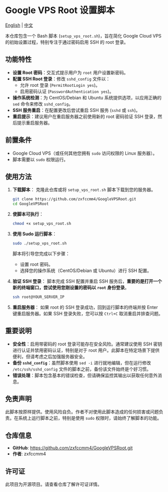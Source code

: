 # Google VPS Root 设置脚本

[English](README.md) | [中文](READMECN.md)

本仓库包含一个 Bash 脚本 (`setup_vps_root.sh`)，旨在简化 Google Cloud VPS 的初始设置过程，特别专注于通过密码启用 SSH 的 root 登录。

## 功能特性

*   **设置 Root 密码**：交互式提示用户为 `root` 用户设置新密码。
*   **配置 SSH Root 登录**：修改 `sshd_config` 文件以：
    *   允许 root 登录 (`PermitRootLogin yes`)。
    *   启用密码认证 (`PasswordAuthentication yes`)。
*   **操作系统检测**：为 CentOS/Debian 和 Ubuntu 系统提供选项，以应用正确的 `sed` 命令来修改 `sshd_config`。
*   **SSH 服务重启**：在配置更改后尝试重启 SSH 服务 (`sshd` 或 `ssh`)。
*   **重启提示**：建议用户在重启服务器之前使用新的 root 密码验证 SSH 登录，然后提示重启服务器。

## 前置条件

*   Google Cloud VPS（或任何其他您拥有 `sudo` 访问权限的 Linux 服务器）。
*   脚本需要以 `sudo` 权限运行。

## 使用方法

1.  **下载脚本**：
    克隆此仓库或将 `setup_vps_root.sh` 脚本下载到您的服务器。

    ```bash
    git clone https://github.com/zxfccmm4/GoogleVPSRoot.git
    cd GoogleVPSRoot
    ```

2.  **使脚本可执行**：

    ```bash
    chmod +x setup_vps_root.sh
    ```

3.  **使用 Sudo 运行脚本**：

    ```bash
    sudo ./setup_vps_root.sh
    ```

    脚本将引导您完成以下步骤：
    *   设置 root 密码。
    *   选择您的操作系统（CentOS/Debian 或 Ubuntu）进行 SSH 配置。

4.  **验证 SSH 登录**：
    脚本完成 SSH 配置并重启 SSH 服务后，**重要的是打开一个新的终端窗口，尝试使用您刚设置的密码以 `root` 身份登录**。

    ```bash
    ssh root@YOUR_SERVER_IP
    ```

5.  **重启服务器**：
    如果 root 的 SSH 登录成功，回到运行脚本的终端并按 Enter 键重启服务器。如果 SSH 登录失败，您可以按 `Ctrl+C` 取消重启并排查问题。

## 重要说明

*   **安全性**：启用带密码的 root 登录可能存在安全风险。通常建议使用 SSH 密钥进行认证并禁用密码认证，特别是对于 root 用户。此脚本在特定场景下提供便利，但请考虑之后加强服务器安全。
*   **备份 `sshd_config`**：虽然脚本使用 `sed -i` 进行就地编辑，但在运行修改 `/etc/ssh/sshd_config` 文件的脚本之前，备份该文件始终是个好习惯。
*   **错误处理**：脚本包含基本的错误检查，但请确保监控其输出以获取任何意外消息。

## 免责声明

此脚本按原样提供。使用风险自负。作者不对使用此脚本造成的任何损害或问题负责。在系统上运行脚本之前，特别是使用 `sudo` 权限时，请始终了解脚本的功能。

## 仓库信息

- **GitHub**: https://github.com/zxfccmm4/GoogleVPSRoot.git
- **作者**: zxfccmm4

## 许可证

此项目为开源项目。请查看仓库了解许可证详情。